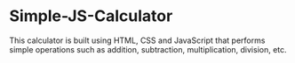 # Simple-JS-Calculator
This calculator is built using HTML, CSS and JavaScript that performs simple operations such as addition, subtraction, multiplication, division, etc.
